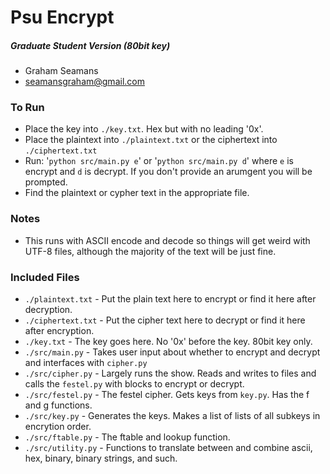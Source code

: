 # Psu Encrypt 
##### Graduate Student Version (80bit key)
* Graham Seamans
* seamansgraham@gmail.com
### To Run
* Place the key into `./key.txt`. Hex but with no leading '0x'.
* Place the plaintext into `./plaintext.txt` or the ciphertext into `./ciphertext.txt`
* Run: '`python src/main.py e`' or '`python src/main.py d`' where `e` is encrypt and `d` is decrypt. If you don't provide an arumgent you will be prompted.
* Find the plaintext or cypher text in the appropriate file.
### Notes
* This runs with ASCII encode and decode so things will get weird with UTF-8 files, although the majority of the text will be just fine.

### Included Files
* `./plaintext.txt` - Put the plain text here to encrypt or find it here after decryption.
* `./ciphertext.txt` - Put the cipher text here to decrypt or find it here after encryption.
* `./key.txt` - The key goes here. No '0x' before the key. 80bit key only.
* `./src/main.py` - Takes user input about whether to encrypt and decrypt and interfaces with `cipher.py`
* `./src/cipher.py` - Largely runs the show. Reads and writes to files and calls the `festel.py` with blocks to encrypt or decrypt.
* `./src/festel.py` - The festel cipher. Gets keys from `key.py`. Has the f and g functions. 
* `./src/key.py` - Generates the keys. Makes a list of lists of all subkeys in encrytion order.
* `./src/ftable.py` - The ftable and lookup function.
* `./src/utility.py` - Functions to translate between and combine ascii, hex, binary, binary strings, and such.
